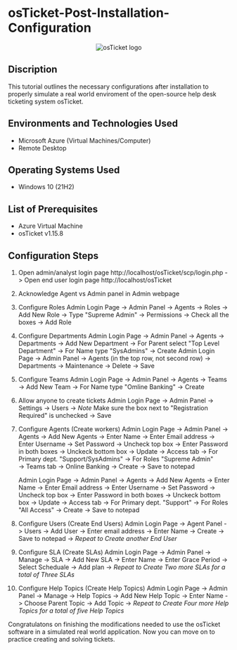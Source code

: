 # osTicket-Post-Installation-Configuration
<p align="center">
<img src="https://i.imgur.com/Clzj7Xs.png" alt="osTicket logo"/>
</p>

<h2>Discription </h2>

This tutorial outlines the necessary configurations after installation to properly simulate a real world enviroment of the open-source help desk ticketing system osTicket.<br />

<h2>Environments and Technologies Used</h2>

- Microsoft Azure (Virtual Machines/Computer)
- Remote Desktop
  
<h2>Operating Systems Used </h2>

- Windows 10</b> (21H2)

<h2>List of Prerequisites</h2>

- Azure Virtual Machine
- osTicket v1.15.8


<h2>Configuration Steps</h2>

1. Open admin/analyst login page http://localhost/osTicket/scp/login.php -> Open end user login page http://localhost/osTicket 
  
2. Acknowledge Agent vs Admin panel in Admin webpage

3. Configure Roles
   Admin Login Page -> Admin Panel -> Agents -> Roles -> Add New Role -> Type "Supreme Admin" -> Permissions -> Check all the boxes -> Add Role

4. Configure Departments
   Admin Login Page -> Admin Panel -> Agents -> Departments -> Add New Department -> For Parent select "Top Level Department" -> For Name type "SysAdmins" -> Create
   Admin Login Page -> Admin Panel -> Agents (in the top row, not second row) -> Departments -> Maintenance -> Delete -> Save

5. Configure Teams
    Admin Login Page -> Admin Panel -> Agents -> Teams -> Add New Team -> For Name type "Omline Banking" -> Create

6. Allow anyone to create tickets
   Admin Login Page -> Admin Panel -> Settings -> Users -> *Note* Make sure the box next to "Registration Required" is unchecked -> Save 

7. Configure Agents (Create workers)
   Admin Login Page -> Admin Panel -> Agents -> Add New Agents -> Enter Name -> Enter Email address -> Enter Username -> Set Password -> Uncheck top box -> Enter Password in both boxes -> Unckeck bottom box -> Update -> Access tab -> For Primary dept. "Support/SysAdmins" -> For Roles "Supreme Admin"  
   -> Teams tab -> Online Banking -> Create -> Save to notepad

   Admin Login Page -> Admin Panel -> Agents -> Add New Agents -> Enter Name -> Enter Email address -> Enter Username -> Set Password -> Uncheck top box -> Enter Password in both boxes -> Unckeck bottom box -> Update -> Access tab -> For Primary dept. "Support" -> For Roles "All Access" -> Create
   -> Save to notepad

8. Configure Users (Create End Users)
   Admin Login Page -> Agent Panel -> Users -> Add User -> Enter email address -> Enter Name -> Create -> Save to notepad -> *Repeat to Create another End User*

9. Configure SLA (Create SLAs)
   Admin Login Page -> Admin Panel -> Manage -> SLA -> Add New SLA -> Enter Name -> Enter Grace Period -> Select Scheduale -> Add plan -> *Repeat to Create Two more SLAs for a total of Three SLAs*

10. Configure Help Topics (Create Help Topics)
    Admin Login Page -> Admin Panel -> Manage -> Help Topics -> Add New Help Topic -> Enter Name -> Choose Parent Topic -> Add Topic -> *Repeat to Create Four more Help Topics for a total of five Help Topics*

Congratulatons on finishing the modifications needed to use the osTicket software in a simulated real world application. Now you can move on to practice creating and solving tickets.



